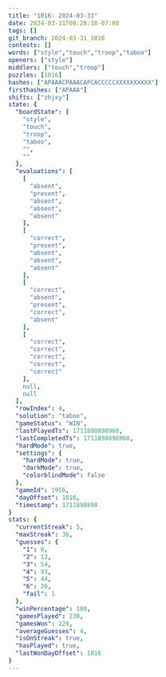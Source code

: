 ```yaml
---
title: "1016: 2024-03-31"
date: 2024-03-31T08:28:18-07:00
tags: []
git_branch: 2024-03-31_1016
contests: []
words: ["style","touch","troop","taboo"]
openers: ["style"]
middlers: ["touch","troop"]
puzzles: [1016]
hashes: ["APAAACPAAACAPCACCCCCXXXXXXXXXX"]
firsthashes: ["APAAA"]
shifts: ["zhjxy"]
state: {
  "boardState": [
    "style",
    "touch",
    "troop",
    "taboo",
    "",
    ""
  ],
  "evaluations": [
    [
      "absent",
      "present",
      "absent",
      "absent",
      "absent"
    ],
    [
      "correct",
      "present",
      "absent",
      "absent",
      "absent"
    ],
    [
      "correct",
      "absent",
      "present",
      "correct",
      "absent"
    ],
    [
      "correct",
      "correct",
      "correct",
      "correct",
      "correct"
    ],
    null,
    null
  ],
  "rowIndex": 4,
  "solution": "taboo",
  "gameStatus": "WIN",
  "lastPlayedTs": 1711898898960,
  "lastCompletedTs": 1711898898960,
  "hardMode": true,
  "settings": {
    "hardMode": true,
    "darkMode": true,
    "colorblindMode": false
  },
  "gameId": 1956,
  "dayOffset": 1016,
  "timestamp": 1711898898
}
stats: {
  "currentStreak": 5,
  "maxStreak": 36,
  "guesses": {
    "1": 0,
    "2": 12,
    "3": 54,
    "4": 93,
    "5": 44,
    "6": 26,
    "fail": 1
  },
  "winPercentage": 100,
  "gamesPlayed": 230,
  "gamesWon": 229,
  "averageGuesses": 4,
  "isOnStreak": true,
  "hasPlayed": true,
  "lastWonDayOffset": 1016
}
---
```

<!-- more -->
